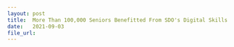 ```yaml
---
layout: post
title:  More Than 100,000 Seniors Benefitted From SDO's Digital Skills Training With 9 in 10 Seniors Continuing To Apply Skills
date:   2021-09-03
file_url: 
---
```


